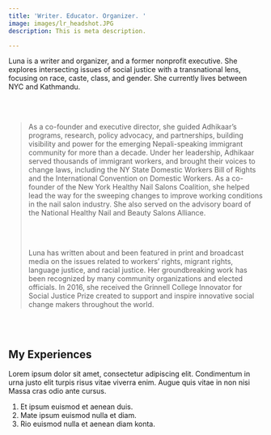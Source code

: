 ```yaml
---
title: 'Writer. Educator. Organizer. '
image: images/lr_headshot.JPG
description: This is meta description.

---
```

Luna is a writer and organizer, and a former nonprofit executive. She explores intersecting issues of social justice with a transnational lens, focusing on race, caste, class, and gender. She currently lives between NYC and Kathmandu.

<br>
<br>

> As a co-founder and executive director, she guided Adhikaar’s programs, research, policy advocacy, and partnerships, building visibility and power for the emerging Nepali-speaking immigrant community for more than a decade. Under her leadership, Adhikaar served thousands of immigrant workers, and brought their voices to change laws, including the NY State Domestic Workers Bill of Rights and the International Convention on Domestic Workers. As a co-founder of the New York Healthy Nail Salons Coalition, she helped lead the way for the sweeping changes to improve working conditions in the nail salon industry. She also served on the advisory board of the National Healthy Nail and Beauty Salons Alliance.
>
> <br><br>
>
> Luna has written about and been featured in print and broadcast media on the issues related to workers’ rights, migrant rights, language justice, and racial justice. Her groundbreaking work has been recognized by many community organizations and elected officials. In 2016, she received the Grinnell College Innovator for Social Justice Prize created to support and inspire innovative social change makers throughout the world.

<br>
<br>

## My Experiences

Lorem ipsum dolor sit amet, consectetur adipiscing elit. Condimentum in urna justo elit turpis risus vitae viverra enim. Augue quis vitae in non nisi Massa cras odio ante cursus.

1. Et ipsum euismod et aenean duis.
2. Mate ipsum euismod nulla et diam.
3. Rio euismod nulla et aenean diam konta.